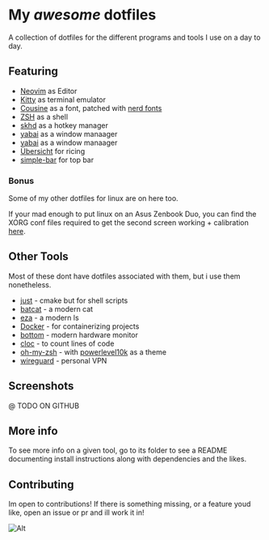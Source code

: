 # My *awesome* dotfiles

A collection of dotfiles for the different programs and tools I use on a day to day.

## Featuring  

* [Neovim](https://neovim.io/) as Editor
* [Kitty](https://sw.kovidgoyal.net/kitty/) as terminal emulator
* [Cousine](https://fonts.google.com/specimen/Cousine) as a font, patched with [nerd fonts](https://www.nerdfonts.com/)
* [ZSH](https://ohmyz.sh/) as a shell
* [skhd](https://github.com/koekeishiya/skhd) as a hotkey manager
* [yabai](https://github.com/koekeishiya/yabai) as a window manaager
* [yabai](https://github.com/koekeishiya/yabai) as a window manaager
* [Übersicht](https://github.com/felixhageloh/uebersicht) for ricing
* [simple-bar](https://github.com/Jean-Tinland/simple-bar) for top bar

### Bonus

Some of my other dotfiles for linux are on here too.

If your mad enough to put linux on an Asus Zenbook Duo, you can find the XORG conf files required to get the second screen working +
calibration [here](misc).

## Other Tools
Most of these dont have dotfiles associated with them, but i use them nonetheless. 

* [just](https://github.com/casey/just) - cmake but for shell scripts
* [batcat](https://github.com/sharkdp/bat) - a modern cat
* [eza](https://github.com/eza-community/eza) - a modern ls
* [Docker](https://www.docker.com/) - for containerizing projects
* [bottom](https://github.com/ClementTsang/bottom) - modern hardware monitor
* [cloc](https://github.com/AlDanial/cloc) - to count lines of code
* [oh-my-zsh](https://ohmyz.sh/) - with [powerlevel10k](https://github.com/romkatv/powerlevel10k) as a theme
* [wireguard](https://www.wireguard.com/) - personal VPN

## Screenshots
@ TODO ON GITHUB

## More info

To see more info on a given tool, go to its folder to see a README documenting install instructions
along with dependencies and the likes.

## Contributing

Im open to contributions! If there is something missing, or a feature youd like, open an issue or pr and ill work it in!

![Alt](https://repobeats.axiom.co/api/embed/cfce6e9d242557fc3e91b4c160ad5ee14afc33c8.svg "Repobeats analytics image")

